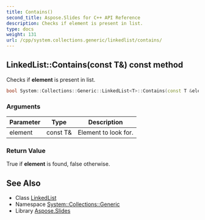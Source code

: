 ```yaml
---
title: Contains()
second_title: Aspose.Slides for C++ API Reference
description: Checks if element is present in list.
type: docs
weight: 131
url: /cpp/system.collections.generic/linkedlist/contains/
---
```

## LinkedList::Contains(const T\&) const method


Checks if **element** is present in list.

```cpp
bool System::Collections::Generic::LinkedList<T>::Contains(const T &element) const override
```


### Arguments

| Parameter | Type | Description |
| --- | --- | --- |
| element | const T\& | Element to look for. |

### Return Value

True if **element** is found, false otherwise.

## See Also

* Class [LinkedList](./)
* Namespace [System::Collections::Generic](../)
* Library [Aspose.Slides](../../)